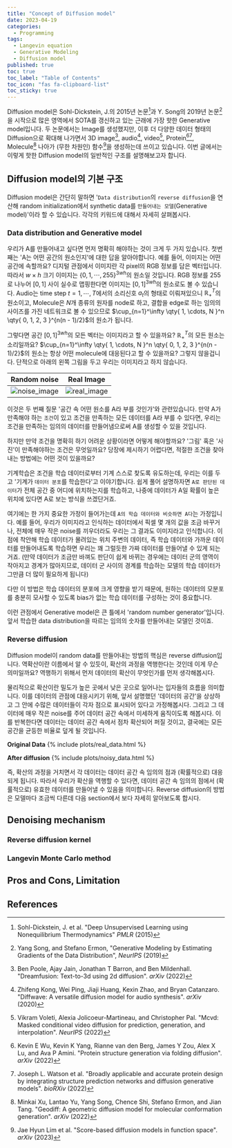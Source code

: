 ```yaml
---
title: "Concept of Diffusion model"
date: 2023-04-19
categories:
  - Programming
tags:
  - Langevin equation
  - Generative Modeling
  - Diffusion model
published: true
toc: true
toc_label: "Table of Contents"
toc_icon: "fas fa-clipboard-list"
toc_sticky: true
---
```


Diffusion model은 Sohl-Dickstein, J.의 2015년 논문[^1]과 Y. Song의 2019년 논문[^2]을 시작으로 많은 영역에서 SOTA를 갱신하고 있는 근래에 가장 핫한 Generative model입니다.
두 논문에서는 Image를 생성했지만, 이후 더 다양한 데이터 형태의 Diffusion으로 확대해 나가면서 3D image[^3], audio[^4], video[^5], Protein[^6][^7], Molecule[^8] 나아가 (무한 차원인) 함수[^9]을 생성하는데 쓰이고 있습니다. 
이번 글에서는 이렇게 핫한 Diffusion model의 일반적인 구조를 설명해보고자 합니다. 

[^1]: Sohl-Dickstein, J. et al. "Deep Unsupervised Learning using Nonequilibrium Thermodynamics" *PMLR* (2015)

[^2]: Yang Song, and Stefano Ermon, "Generative Modeling by Estimating Gradients of the Data Distribution", *NeurIPS* (2019)

[^3]: Ben Poole, Ajay Jain, Jonathan T Barron, and Ben Mildenhall. "Dreamfusion: Text-to-3d using 2d diffusion". *arXiv* (2022)

[^4]: Zhifeng Kong, Wei Ping, Jiaji Huang, Kexin Zhao, and Bryan Catanzaro. "Diffwave: A versatile diffusion model for audio synthesis". *arXiv* (2020)

[^5]: Vikram Voleti, Alexia Jolicoeur-Martineau, and Christopher Pal. "Mcvd: Masked conditional video diffusion for prediction, generation, and interpolation". *NeurIPS* (2022)

[^6]: Kevin E Wu, Kevin K Yang, Rianne van den Berg, James Y Zou, Alex X Lu, and Ava P Amini. "Protein structure generation via folding diffusion". *arXiv* (2022)

[^7]: Joseph L. Watson et al. "Broadly applicable and accurate protein design by integrating structure prediction networks and diffusion generative models". *bioRXiv* (2022)

[^8]: Minkai Xu, Lantao Yu, Yang Song, Chence Shi, Stefano Ermon, and Jian Tang. "Geodiff: A geometric diffusion model for molecular conformation generation". *arXiv* (2022)

[^9]: Jae Hyun Lim et al. "Score-based diffusion models in function space". *arXiv* (2023)


## Diffusion model의 기본 구조
Diffusion model은 간단히 말하면 '`Data distribution`의 `reverse diffusion`을 연산해 random initialization에서 synthetic data를 `만들어내는 모델`(Generative model)'이라 할 수 있습니다. 각각의 키워드에 대해서 자세히 살펴봅시다. 

### Data distribution and Generative model
우리가 A를 만들어내고 싶다면 먼저 명확히 해야하는 것이 크게 두 가지 있습니다.
첫번째는 'A는 어떤 공간의 원소인지'에 대한 답을 알아야합니다.
예를 들어, 이미지는 어떤 공간에 속할까요? 
디지털 관점에서 이미지란 각 pixel의 RGB 정보를 담은 벡터입니다.
따라서 $w \times h$ 크기 이미지는 $\{0, 1, \cdots, 255\}^{3wh}$의 원소일 것입니다.
RGB 정보를 255로 나누어 $[0, 1]$ 사이 실수로 맵핑한다면 이미지는 $[0, 1]^{3wh}$의 원소로도 볼 수 있습니다.
Audio는 time step $t = 1, \cdots, T$에서의 소리신호 $a_t$의 형태로 이뤄져있으니 $\mathbb{R}_+^{T}$의 원소이고,
Molecule은 $N$개 종류의 원자를 node로 하고, 결합을 edge로 하는 임의의 사이즈를 가진 네트워크로 볼 수 있으므로 $\cup_{n=1}^\infty \qty{ 1, \cdots, N }^n \qty{ 0, 1, 2, 3 \}^{n(n - 1)/2}$의 원소가 됩니다.

그렇다면 공간 $[0, 1]^{3wh}$의 모든 벡터는 이미지라고 할 수 있을까요?
$\mathbb{R}_+^{T}$의 모든 원소는 소리일까요?
$\cup_{n=1}^\infty \qty{ 1, \cdots, N }^n \qty{ 0, 1, 2, 3 \}^{n(n - 1)/2}$의 원소는 항상 어떤 molecule에 대응된다고 할 수 있을까요?
그렇지 않을겁니다.
단적으로 아래의 왼쪽 그림을 두고 우리는 이미지라고 하지 않습니다.

Random noise              |  Real Image
:-------------------------:|:-------------------------:
![noise_image](https://key262yek.github.io/assets/images/noise_image.png)  |  ![real_image](https://key262yek.github.io/assets/images/real_image_cifar-10.jpg)

이것은 두 번째 질문 '공간 속 어떤 원소를 A라 부를 것인가'와 관련있습니다.
만약 A가 만족해야 하는 `조건`이 있고 조건을 만족하는 모든 데이터를 A라 부를 수 있다면, 
우리는 조건을 만족하는 임의의 데이터를 만들어냄으로써 A를 생성할 수 있을 것입니다.

하지만 만약 조건을 명확히 하기 어려운 상황이라면 어떻게 해야할까요?
'그림' 혹은 '사진'이 만족해야하는 조건은 무엇일까요?
당장에 제시하기 어렵다면, 적절한 조건을 찾아내는 방법에는 어떤 것이 있을까요?

기계학습은 조건을 학습 데이터로부터 기계 스스로 찾도록 유도하는데, 
우리는 이를 두고 '기계가 `데이터 분포`를 학습한다'고 이야기합니다.
쉽게 풀어 설명하자면 `A로 판단된 데이터`가 전체 공간 중 어디에 위치하는지를 학습하고, 나중에 데이터가 A일 확률이 높은 위치에 있다면 A로 보는 방식을 쓰겠단거죠.

여기에는 한 가지 중요한 가정이 들어가는데 `A의 학습 데이터와 비슷하면 A다`는 가정입니다.
예를 들어, 우리가 이미지라고 인식하는 데이터에서 픽셀 몇 개의 값을 조금 바꾸거나, 전체에 매우 작은 noise를 끼우더라도 우리는 그 결과도 이미지라고 인식합니다. 이 점에 착안해 학습 데이터가 몰려있는 위치 주변의 데이터, 즉 학습 데이터와 가까운 데이터를 만들어내도록 학습하면 우리는 꽤 그럴듯한 가짜 데이터를 만들어낼 수 있게 되는거죠.
(만약 데이터가 조금만 바껴도 판단이 쉽게 바뀌는 경우에는 데이터 군의 영역이 작아지고 경계가 많아지므로, 데이터 군 사이의 경계를 학습하는 모델의 학습 데이터가 그만큼 더 많이 필요하게 됩니다)

다만 이 방법은 학습 데이터의 분포에 크게 영향을 받기 때문에, 원하는 데이터의 모분포를 충분히 모사할 수 있도록 bias가 없는 학습 데이터를 구성하는 것이 중요합니다.

이런 관점에서 Generative model은 큰 틀에서 'random number generator'입니다.
앞서 학습한 data distribution을 따르는 임의의 숫자를 만들어내는 모델인 것이죠.

### Reverse diffusion
Diffusion model이 random data를 만들어내는 방법의 핵심은 reverse diffusion입니다. 
역확산이란 이름에서 알 수 있듯이, 확산의 과정을 역행한다는 것인데 이게 무슨 의미일까요?
역행하기 위해서 먼저 데이터의 확산이 무엇인가를 먼저 생각해봅시다.

물리적으로 확산이란 밀도가 높은 곳에서 낮은 곳으로 일어나는 입자들의 흐름을 의미합니다.
이를 데이터의 관점에 대응시키기 위해, 앞서 설명했던 '데이터의 공간'을 상상하고 그 안에 수많은 데이터들이 각자 점으로 표시되어 있다고 가정해봅시다. 
그리고 그 데이터에 매우 작은 noise를 주어 데이터 공간 속에서 미세하게 움직이도록 해봅시다.
이를 반복한다면 데이터는 데이터 공간 속에서 점차 확산되어 퍼질 것이고, 결국에는 모든 공간을 균등한 비율로 덮게 될 것입니다.

**Original Data**
{% include plots/real_data.html %}  

**After diffusion**
{% include plots/noisy_data.html %}

즉, 확산의 과정을 거치면서 각 데이터는 데이터 공간 속 임의의 점과 (확률적으로) 대응되게 됩니다.
따라서 우리가 확산을 역행할 수 있다면, 데이터 공간 속 임의의 점에서 (확률적으로) 유효한 데이터를 만들어낼 수 있음을 의미합니다.
Reverse diffusion의 방법은 모델마다 조금씩 다른데 다음 section에서 보다 자세히 알아보도록 합시다. 


## Denoising mechanism

### Reverse diffusion kernel 

### Langevin Monte Carlo method

## Pros and Cons, Limitation

## References
